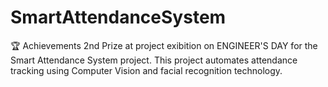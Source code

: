 # SmartAttendanceSystem
🏆 Achievements
2nd Prize at project exibition on ENGINEER'S DAY for the Smart Attendance System project.
This project automates attendance tracking using Computer Vision and facial recognition technology.
